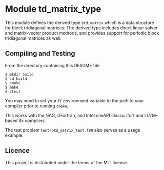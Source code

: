 # Module td_matrix_type
This module defines the derived type `btd_matrix` which is a data structure
for block tridiagonal matrices. The derived type includes direct linear solver
and matrix-vector product methods, and provides support for periodic block
tridiagonal matrices as well.

## Compiling and Testing
From the directory containing this README file:
```
$ mkdir build
$ cd build
$ cmake ..
$ make
$ ctest
```
You may need to set your `FC` environment variable to the path to your compiler
prior to running `cmake`.

This works with the NAG, GFortran, and Intel oneAPI classic ifort and
LLVM-based ifx compilers.

The test problem `test/btd_matrix_test.f90` also serves as a usage example.

## Licence
This project is distributed under the terms of the MIT license.